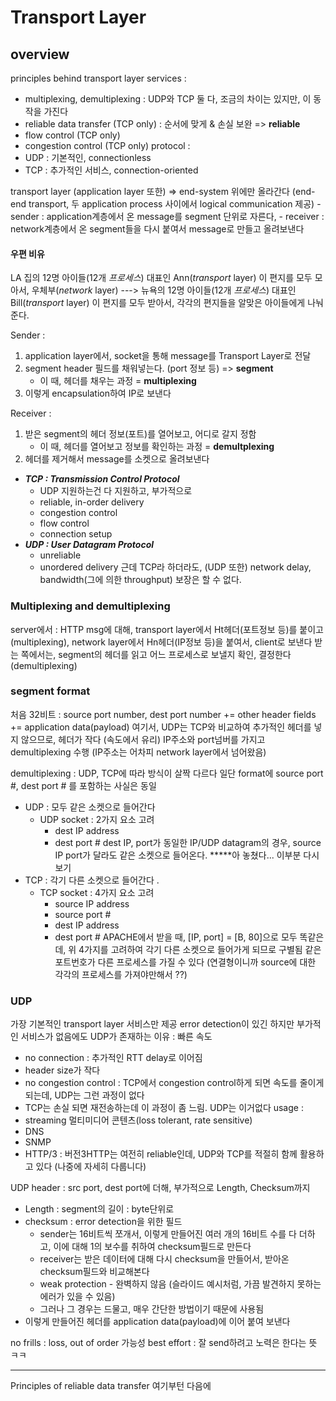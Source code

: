 # Transport Layer

## overview
principles behind transport layer services : 
- multiplexing, demultiplexing : UDP와 TCP 둘 다, 조금의 차이는 있지만, 이 동작을 가진다
- reliable data transfer (TCP only) : 순서에 맞게 & 손실 보완 => **reliable** 
- flow control (TCP only)
- congestion control (TCP only)
protocol : 
- UDP : 기본적인, connectionless
- TCP : 추가적인 서비스, connection-oriented

transport layer (application layer 또한) => end-system 위에만 올라간다
	(end-end transport, 두 application process 사이에서 logical communication 제공)
	- sender : application계층에서 온 message를 segment 단위로 자른다, 
	- receiver : network계층에서 온 segment들을 다시 붙여서 message로 만들고 올려보낸다

#### 우편 비유
LA 집의 12명 아이들(12개 *프로세스*) 대표인 Ann(*transport* layer) 이 편지를 모두 모아서, 우체부(*network* layer)
---> 뉴욕의 12명 아이들(12개 *프로세스*) 대표인 Bill(*transport* layer) 이 편지를 모두 받아서, 각각의 편지들을 알맞은 아이들에게 나눠준다. 

Sender : 
1) application layer에서, socket을 통해 message를 Transport Layer로 전달
2) segment header 필드를 채워넣는다. (port 정보 등) => **segment**
	- 이 때, 헤더를 채우는 과정 = **multiplexing**
3) 이렇게 encapsulation하여 IP로 보낸다

Receiver : 
1) 받은 segment의 헤더 정보(포트)를 열어보고, 어디로 갈지 정함
	- 이 때, 헤더를 열어보고 정보를 확인하는 과정 = **demultplexing** 
2) 헤더를 제거해서 message를 소켓으로 올려보낸다

- ***TCP : Transmission Control Protocol***
	- UDP 지원하는건 다 지원하고, 부가적으로
	- reliable, in-order delivery
	- congestion control
	- flow control
	- connection setup
- ***UDP : User Datagram Protocol*** 
	- unreliable
	- unordered delivery
근데 TCP라 하더라도,  (UDP 또한) network delay, bandwidth(그에 의한 throughput) 보장은 할 수 없다.  

### Multiplexing and demultiplexing
server에서 : HTTP msg에 대해, transport layer에서 Ht헤더(포트정보 등)를 붙이고(multiplexing), network layer에서 Hn헤더(IP정보 등)을 붙여서, client로 보낸다
받는 쪽에서는, segment의 헤더를 읽고 어느 프로세스로 보낼지 확인, 결정한다 (demultiplexing)

### segment format
처음 32비트 : source port number, dest port number
+= other header fields
+= application data(payload)
여기서, UDP는 TCP와 비교하여 추가적인 헤더를 넣지 않으므로, 헤더가 작다 (속도에서 유리)
IP주소와 port넘버를 가지고 demultiplexing 수행 (IP주소는 어차피 network layer에서 넘어왔음)

demultiplexing : UDP, TCP에 따라 방식이 살짝 다르다
일단 format에 source port #, dest port # 를 포함하는 사실은 동일
- UDP : 모두 같은 소켓으로 들어간다
	-  UDP socket : 2가지 요소 고려
		- dest IP address
		- dest port #
	dest IP, port가 동일한 IP/UDP datagram의 경우, source IP port가 달라도 같은 소켓으로 들어온다.
*****아 놓쳤다... 이부분 다시 보기
- TCP : 각기 다른 소켓으로 들어간다 . 
	- TCP socket : 4가지 요소 고려
		- source IP address
		- source port #
		- dest IP address
		- dest port #
	APACHE에서 받을 때, [IP, port] = [B, 80]으로 모두 똑같은데, 위 4가지를 고려하여 각기 다른 소켓으로 들어가게 되므로 구별됨
	같은 포트번호가 다른 프로세스를 가질 수 있다
	(연결형이니까 source에 대한 각각의 프로세스를 가져야만해서 ??)

### UDP
가장 기본적인 transport layer 서비스만 제공
error detection이 있긴 하지만
부가적인 서비스가 없음에도 UDP가 존재하는 이유 : 빠른 속도
- no connection : 추가적인 RTT delay로 이어짐
- header size가 작다
- no congestion control : TCP에서 congestion control하게 되면 속도를 줄이게 되는데, UDP는 그런 과정이 없다
- TCP는 손실 되면 재전송하는데 이 과정이 좀 느림. UDP는 이거없다
usage :
- streaming 멀티미디어 콘텐츠(loss tolerant, rate sensitive)
- DNS
- SNMP
- HTTP/3 : 버전3HTTP는 여전히 reliable인데, UDP와 TCP를 적절히 함께 활용하고 있다 (나중에 자세히 다룹니다)

UDP header : src port, dest port에 더해, 부가적으로 Length, Checksum까지
- Length : segment의 길이 : byte단위로
- checksum : error detection을 위한 필드
	- sender는 16비트씩 쪼개서, 이렇게 만들어진 여러 개의 16비트 수를 다 더하고, 이에 대해 1의 보수를 취하여 checksum필드로 만든다
	- receiver는 받은 데이터에 대해 다시 checksum을 만들어서, 받아온 checksum필드와 비교해본다
	- weak protection - 완벽하지 않음 (슬라이드 예시처럼, 가끔 발견하지 못하는 에러가 있을 수 있음)
	- 그러나 그 경우는 드물고, 매우 간단한 방법이기 때문에 사용됨
- 이렇게 만들어진 헤더를 application data(payload)에 이어 붙여 보낸다

no frills : loss, out of order 가능성
best effort : 잘 send하려고 노력은 한다는 뜻 ㅋㅋ

------

Principles of reliable data transfer 여기부턴 다음에
